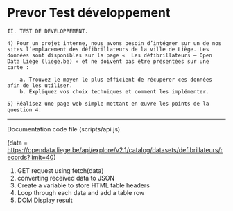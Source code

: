 # Prevor Test développement

    II. TEST DE DEVELOPPEMENT.

    4) Pour un projet interne, nous avons besoin d’intégrer sur un de nos sites l’emplacement des défibrillateurs de la ville de Liège. Les données sont disponibles sur la page «  Les défibrillateurs — Open Data Liège (liege.be) » et ne doivent pas être présentées sur une carte :

        a. Trouvez le moyen le plus efficient de récupérer ces données afin de les utiliser.
        b. Expliquez vos choix techniques et comment les implémenter.

    5) Réalisez une page web simple mettant en œuvre les points de la question 4.

----------------------------------------------------------------------------------

Documentation code file (scripts/api.js)

(data = https://opendata.liege.be/api/explore/v2.1/catalog/datasets/defibrillateurs/records?limit=40)

1. GET request using fetch(data)  
2. converting received data to JSON
3. Create a variable to store HTML table headers
4. Loop through each data and add a table row
5. DOM Display result


